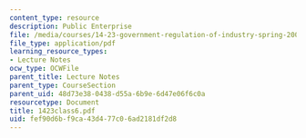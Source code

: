 ```yaml
---
content_type: resource
description: Public Enterprise
file: /media/courses/14-23-government-regulation-of-industry-spring-2003/fef90d6bf9ca43d477c06ad2181df2d8_1423class6.pdf
file_type: application/pdf
learning_resource_types:
- Lecture Notes
ocw_type: OCWFile
parent_title: Lecture Notes
parent_type: CourseSection
parent_uid: 48d73e38-0438-d55a-6b9e-6d47e06f6c0a
resourcetype: Document
title: 1423class6.pdf
uid: fef90d6b-f9ca-43d4-77c0-6ad2181df2d8
---
```

